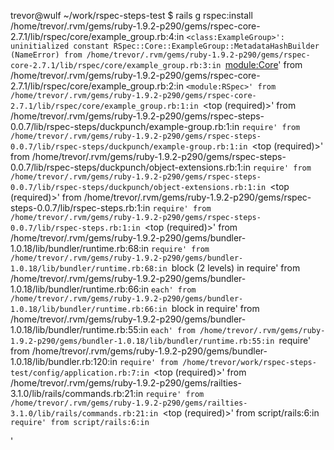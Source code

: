 trevor@wulf ~/work/rspec-steps-test $ rails g rspec:install
/home/trevor/.rvm/gems/ruby-1.9.2-p290/gems/rspec-core-2.7.1/lib/rspec/core/example_group.rb:4:in `<class:ExampleGroup>': uninitialized constant RSpec::Core::ExampleGroup::MetadataHashBuilder (NameError)
  from /home/trevor/.rvm/gems/ruby-1.9.2-p290/gems/rspec-core-2.7.1/lib/rspec/core/example_group.rb:3:in `<module:Core>'
  from /home/trevor/.rvm/gems/ruby-1.9.2-p290/gems/rspec-core-2.7.1/lib/rspec/core/example_group.rb:2:in `<module:RSpec>'
  from /home/trevor/.rvm/gems/ruby-1.9.2-p290/gems/rspec-core-2.7.1/lib/rspec/core/example_group.rb:1:in `<top (required)>'
  from /home/trevor/.rvm/gems/ruby-1.9.2-p290/gems/rspec-steps-0.0.7/lib/rspec-steps/duckpunch/example-group.rb:1:in `require'
  from /home/trevor/.rvm/gems/ruby-1.9.2-p290/gems/rspec-steps-0.0.7/lib/rspec-steps/duckpunch/example-group.rb:1:in `<top (required)>'
  from /home/trevor/.rvm/gems/ruby-1.9.2-p290/gems/rspec-steps-0.0.7/lib/rspec-steps/duckpunch/object-extensions.rb:1:in `require'
  from /home/trevor/.rvm/gems/ruby-1.9.2-p290/gems/rspec-steps-0.0.7/lib/rspec-steps/duckpunch/object-extensions.rb:1:in `<top (required)>'
  from /home/trevor/.rvm/gems/ruby-1.9.2-p290/gems/rspec-steps-0.0.7/lib/rspec-steps.rb:1:in `require'
  from /home/trevor/.rvm/gems/ruby-1.9.2-p290/gems/rspec-steps-0.0.7/lib/rspec-steps.rb:1:in `<top (required)>'
  from /home/trevor/.rvm/gems/ruby-1.9.2-p290/gems/bundler-1.0.18/lib/bundler/runtime.rb:68:in `require'
  from /home/trevor/.rvm/gems/ruby-1.9.2-p290/gems/bundler-1.0.18/lib/bundler/runtime.rb:68:in `block (2 levels) in require'
  from /home/trevor/.rvm/gems/ruby-1.9.2-p290/gems/bundler-1.0.18/lib/bundler/runtime.rb:66:in `each'
  from /home/trevor/.rvm/gems/ruby-1.9.2-p290/gems/bundler-1.0.18/lib/bundler/runtime.rb:66:in `block in require'
  from /home/trevor/.rvm/gems/ruby-1.9.2-p290/gems/bundler-1.0.18/lib/bundler/runtime.rb:55:in `each'
  from /home/trevor/.rvm/gems/ruby-1.9.2-p290/gems/bundler-1.0.18/lib/bundler/runtime.rb:55:in `require'
  from /home/trevor/.rvm/gems/ruby-1.9.2-p290/gems/bundler-1.0.18/lib/bundler.rb:120:in `require'
  from /home/trevor/work/rspec-steps-test/config/application.rb:7:in `<top (required)>'
  from /home/trevor/.rvm/gems/ruby-1.9.2-p290/gems/railties-3.1.0/lib/rails/commands.rb:21:in `require'
  from /home/trevor/.rvm/gems/ruby-1.9.2-p290/gems/railties-3.1.0/lib/rails/commands.rb:21:in `<top (required)>'
  from script/rails:6:in `require'
  from script/rails:6:in `<main>'
